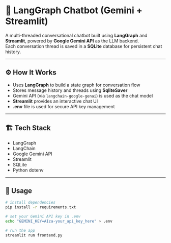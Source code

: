# 💬 LangGraph Chatbot (Gemini + Streamlit)

A multi-threaded conversational chatbot built using **LangGraph** and **Streamlit**, powered by **Google Gemini API** as the LLM backend.  
Each conversation thread is saved in a **SQLite** database for persistent chat history.

---

## ⚙️ How It Works
- Uses **LangGraph** to build a state graph for conversation flow
- Stores message history and threads using **SqliteSaver**
- Gemini API (via `langchain-google-genai`) is used as the chat model
- **Streamlit** provides an interactive chat UI
- **.env** file is used for secure API key management

---

## 🏗 Tech Stack
- LangGraph  
- LangChain  
- Google Gemini API  
- Streamlit  
- SQLite  
- Python dotenv

---

## 🚀 Usage
```bash
# install dependencies
pip install -r requirements.txt

# set your Gemini API key in .env
echo "GEMINI_KEY=AIza-your_api_key_here" > .env

# run the app
streamlit run frontend.py
